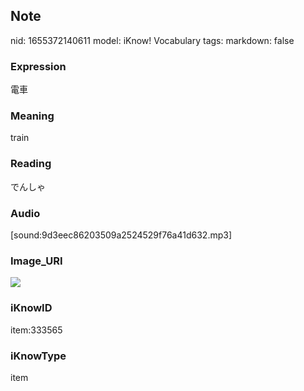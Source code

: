 ## Note
nid: 1655372140611
model: iKnow! Vocabulary
tags: 
markdown: false

### Expression
電車

### Meaning
train

### Reading
でんしゃ

### Audio
[sound:9d3eec86203509a2524529f76a41d632.mp3]

### Image_URI
<img src="71a970561dfa11a348d2f3818411e523.jpg">

### iKnowID
item:333565

### iKnowType
item
